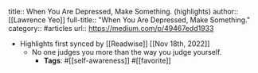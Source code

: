 title:: When You Are Depressed, Make Something. (highlights)
author:: [[Lawrence Yeo]]
full-title:: "When You Are Depressed, Make Something."
category:: #articles
url:: https://medium.com/p/49467edd1933

- Highlights first synced by [[Readwise]] [[Nov 18th, 2022]]
	- No one judges you more than the way you judge yourself.
		- **Tags**: #[[self-awareness]] #[[favorite]]